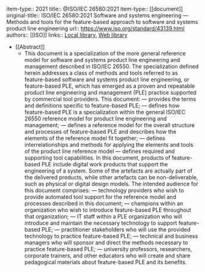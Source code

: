item-type::  2021
title:: @ISO/IEC 26580:2021
item-type:: [[document]]
original-title:: ISO/IEC 26580:2021 Software and systems engineering — Methods and tools for the feature-based approach to software and systems product line engineering
url:: https://www.iso.org/standard/43139.html
authors:: [[ISO]]
links:: [Local library](zotero://select/library/items/NGXASMDH), [Web library](https://www.zotero.org/users/6520516/items/NGXASMDH)

- [[Abstract]]
	- This document is a specialization of the more general reference model for software and systems product line engineering and management described in ISO/IEC 26550. The specialization defined herein addresses a class of methods and tools referred to as feature-based software and systems product line engineering, or feature-based PLE, which has emerged as a proven and repeatable product line engineering and management (PLE) practice supported by commercial tool providers.
	  This document:
	  —    provides the terms and definitions specific to feature-based PLE;
	  —    defines how feature-based PLE is a specialization within the general ISO/IEC 26550 reference model for product line engineering and management;
	  —    defines a reference model for the overall structure and processes of feature-based PLE and describes how the elements of the reference model fit together;
	  —    defines interrelationships and methods for applying the elements and tools of the product line reference model
	  —    defines required and supporting tool capabilities.
	  In this document, products of feature-based PLE include digital work products that support the engineering of a system. Some of the artefacts are actually part of the delivered products, while other artefacts can be non-deliverable, such as physical or digital design models.
	  The intended audience for this document comprises:
	  —    technology providers who wish to provide automated tool support for the reference model and processes described in this document;
	  —    champions within an organization who wish to introduce feature-based PLE throughout that organization;
	  —    IT staff within a PLE organization who will introduce and maintain the necessary technology to support feature-based PLE;
	  —    practitioner stakeholders who will use the provided technology to practice feature-based PLE;
	  —    technical and business managers who will sponsor and direct the methods necessary to practice feature-based PLE;
	  —    university professors, researchers, corporate trainers, and other educators who will create and share pedagogical materials about feature-based PLE and its benefits.